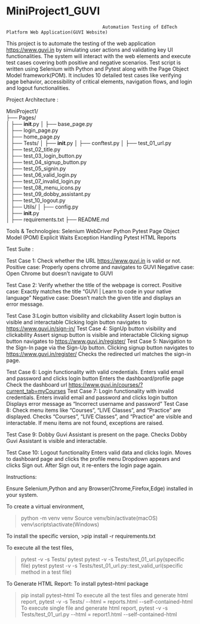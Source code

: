 # MiniProject1_GUVI
                                        Automation Testing of EdTech Platform Web Application(GUVI Website)

This project is to automate the testing of the web application https://www.guvi.in by simulating user actions and validating key UI functionalities. The system will interact with the web elements and execute test cases covering both positive and negative scenarios.
Test script is written using Selenium with Python and Pytest along with the Page Object Model framework(POM). It includes 10 detailed test cases  like verifying page behavior, accessibility of critical elements, navigation flows, and login and logout functionalities.

Project Architecture :

MiniProject1/   
├── Pages/        
│   ├── __init__.py
│   ├── base_page.py  
│   ├── login_page.py       
│   ├── home_page.py       
│
├── Tests/
│   ├── __init__.py
│   ├── conftest.py
│   ├── test_01_url.py        
│   ├── test_02_title.py    
│   ├── test_03_login_button.py     
│   ├── test_04_signup_button.py     
│   ├── test_05_signin.py     
│   ├── test_06_valid_login.py     
│   ├── test_07_invalid_login.py     
│   ├── test_08_menu_icons.py     
│   ├── test_09_dobby_assistant.py     
│   ├── test_10_logout.py        
│
├── Utils/
│   ├── config.py   
│   ├── __init__.py        
│
├── requirements.txt 
├── README.md  

Tools & Technologies:
Selenium WebDriver
Python 
Pytest
Page Object Model (POM)
Explicit Waits
Exception Handling
Pytest HTML Reports

Test Suite : 

Test Case 1: Check whether the URL https://www.guvi.in is valid or not.
Positive case: Properly opens chrome and navigates to GUVI
Negative case: Open Chrome but doesn’t navigate to GUVI


Test Case 2: Verify whether the title of the webpage is correct.
Positive case: Exactly matches the title “GUVI | Learn to code in your native language”
Negative case: Doesn’t match the given title and displays an error message.

Test Case 3:Login button visibility and clickability
Assert login button is visible and interactable
Clicking login button navigates to https://www.guvi.in/sign-in/
Test Case 4: SignUp button visibility and clickability
Assert signup button is visible and interactable
Clicking signup button navigates to https://www.guvi.in/register/
Test Case 5:  Navigation to the Sign-In page via the Sign-Up button.
Clicking signup button navigates to https://www.guvi.in/register/
Checks the redirected url matches the sign-in page.

Test Case 6: Login functionality with valid credentials.
Enters valid email and password and clicks login button
Enters the dashboard/profile page
Check the dashboard url https://www.guvi.in/courses/?current_tab=myCourses
Test Case 7: Login functionality with invalid credentials.
Enters invalid email and password and clicks login button
Displays error message as “Incorrect username and password”
Test Case 8: Check menu items like “Courses”, “LIVE Classes”, and “Practice” are displayed.
Checks  “Courses”, “LIVE Classes”, and “Practice” are visible and interactable.
If menu items are not  found, exceptions are raised.

Test Case 9: Dobby Guvi Assistant is present on the page.
Checks  Dobby Guvi Assistant is visible and interactable.

Test Case 10: Logout functionality
Enters valid data and clicks login.
Moves to dashboard page and clicks the profile menu
Dropdown appears and clicks Sign out.
After Sign out, it re-enters the login page again.

Instructions:

Ensure Selenium,Python and any Browser(Chrome,Firefox,Edge) installed in your system. 

To create a virtual environment,
>python -m venv venv
>Source venv/bin/activate(macOS)
>venv\scripts\activate(Windows)

To install the specific version,
	>pip install -r requirements.txt

To execute all the test files,
>pytest -v -s Tests/
>pytest pytest -v -s Tests/test_01_url.py(specific file)
>pytest pytest -v -s Tests/test_01_url.py::test_valid_url(specific method in a test file)




To Generate HTML Report:
To install pytest–html package
>pip install pytest–html
To execute all the test files and generate html report,
>pytest -v -s Tests/   --html = reports.html    --self-contained-html
To execute single file and generate html report,
>pytest -v -s Tests/test_01_url.py   --html = report1.html   --self-contained-html









